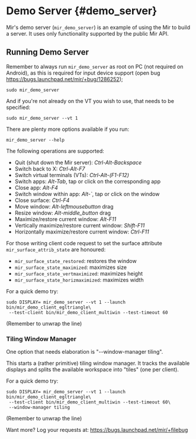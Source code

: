 Demo Server {#demo_server}
===========

Mir's demo server (`mir_demo_server`) is an example of using the Mir to
build a server. It uses only functionality supported by the public Mir API.

Running Demo Server
-------------------

Remember to always run `mir_demo_server` as root on PC (not required on
Android), as this is required for input device support (open bug
https://bugs.launchpad.net/mir/+bug/1286252);

    sudo mir_demo_server

And if you're not already on the VT you wish to use, that needs to be
specified:

    sudo mir_demo_server --vt 1

There are plenty more options available if you run:

    mir_demo_server --help

The following operations are supported:

 - Quit (shut down the Mir server): *Ctrl-Alt-Backspace*
 - Switch back to X: *Ctrl-Alt-F7*
 - Switch virtual terminals (VTs): *Ctrl-Alt-(F1-F12)*
 - Switch apps: *Alt-Tab*, tap or click on the corresponding app
 - Close app: *Alt-F4*
 - Switch window within app: *Alt-`*, tap or click on the window
 - Close surface: *Ctrl-F4*
 - Move window: *Alt-leftmousebutton* drag
 - Resize window: *Alt-middle_button* drag
 - Maximize/restore current window: *Alt-F11*
 - Vertically maximize/restore current window: *Shift-F11*
 - Horizontally maximize/restore current window: *Ctrl-F11*

For those writing client code request to set the surface attribute
`mir_surface_attrib_state` are honoured:
 - `mir_surface_state_restored`: restores the window 
 - `mir_surface_state_maximized`: maximizes size
 - `mir_surface_state_vertmaximized`: maximizes height
 - `mir_surface_state_horizmaximized`: maximizes width

For a quick demo try:

    sudo DISPLAY= mir_demo_server --vt 1 --launch bin/mir_demo_client_egltriangle\
     --test-client bin/mir_demo_client_multiwin --test-timeout 60

(Remember to unwrap the line)

### Tiling Window Manager

One option that needs elaboration is "--window-manager tiling".

This starts a (rather primitive) tiling window manager. It tracks the available
displays and splits the available workspace into "tiles" (one per client).

For a quick demo try:

    sudo DISPLAY= mir_demo_server --vt 1 --launch bin/mir_demo_client_egltriangle\
     --test-client bin/mir_demo_client_multiwin --test-timeout 60\
     --window-manager tiling

(Remember to unwrap the line)

Want more? Log your requests at: https://bugs.launchpad.net/mir/+filebug
